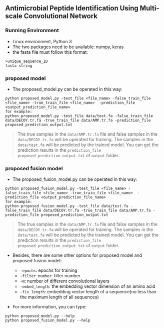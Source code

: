 ## Antimicrobial Peptide Identification Using Multi-scale Convolutional Network<br>
### Running Environment<br>
* Linux environment, Python 3<br>
* The two packages need to be available: numpy, keras<br>
* the fasta file must follow this format:
```
>unique_sequence_ID
fasta string
```
### proposed model<br>
* The proposed_model.py can be operated in this way:<br>
```
python proposed_model.py -test_file <file_name> -false_train_file <file_name> -true_train_file <file_name>  -prediction_file <output_prediction_file_name>
for example:
python proposed_model.py -test_file data/test.fa -false_train_file data/DECOY.tr.fa -true_train_file data/AMP.tr.fa -prediction_file proposed_prediction_output.txt
```
> The true samples in the `data/AMP.tr.fa` file and false samples in the `data/DECOY.tr.fa` will be operated for training. The samples in the `data/test.fa` will be predicted by the trained model. You can get the prediction results in the `prediction_file proposed_prediction_output.txt` of `output` folder.<br>

### proposed fusion model<br>
* The proposed_fusion_model.py can be operated in this way:<br>
```
python proposed_fusion_model.py -test_file <file_name> -false_train_file <file_name> -true_train_file <file_name>  -prediction_file <output_prediction_file_name>
for example:
python proposed_fusion_model.py -test_file data/test.fa -false_train_file data/DECOY.tr.fa -true_train_file data/AMP.tr.fa -prediction_file proposed_prediction_output.txt
```
> The true samples in the `data/AMP.tr.fa` file and false samples in the `data/DECOY.tr.fa` will be operated for training. The samples in the `data/test.fa` will be predicted by the trained model. You can get the prediction results in the `prediction_file proposed_prediction_output.txt` of `output` folder.<br>

* Besides, there are some other options for proposed model and proposed fusion model:<br>
  * `-epochs`: epochs for training<br>
  * `-filter_number`: filter number<br>
  * `-N`: number of different convolutional layers<br>
  * `-embed_length`: the embedding vector dimension of an amino acid<br>
  * `-fix_length`: embedding vector length of a sequence(no less than the maximum length of all sequences)<br>

* For more information, you can type:<br>
```
python proposed_model.py --help
python proposed_fusion_model.py --help
```  
